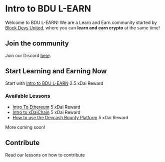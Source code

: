 # Intro to BDU L-EARN

Welcome to BDU L-EARN! We are a Learn and Earn community started by [Block Devs United](https://bdu.dev), where you can **learn and earn crypto** at the same time!

## Join the community
Join our Discord [here](https://discord.gg/k2psXymRk3).

## Start Learning and Earning Now
Start with [Intro to BDU L-EARN](https://github.com/BlockDevsUnited/learn-and-earn/blob/master/Lessons/English/L_EARN/L1:Intro_To_BDU_L-EARN.md) 2.5 xDai Reward

### Available Lessons

* [Intro To Ethereum](https://github.com/BlockDevsUnited/learn-and-earn/blob/master/Lessons/English/L_EARN/CryptoCurrencies/Ethereum/LCE1:Intro_To_Ethereum.md) 5 xDai Reward
* [Intro to xDaiChain](https://github.com/BlockDevsUnited/learn-and-earn/blob/master/Lessons/English/L_EARN/CryptoCurrencies/Ethereum/xDaiChain/LCEX1:Intro_To_xDaiChain.md) 5 xDai Reward
* [How to use the Devcash Bounty Platform](https://github.com/BlockDevsUnited/learn-and-earn/blob/master/Lessons/English/L_EARN/CryptoCurrencies/Ethereum/xDaiChain/dApps/LCEXD3:Devcash_Bounty_Platform.md) 5 xDai Reward

More coming soon!

## Contribute
Read our lessons on how to contribute
